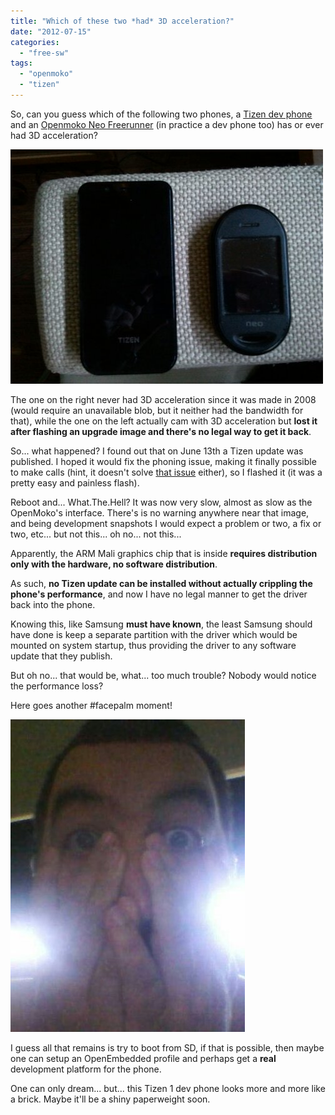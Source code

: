 ```yaml
---
title: "Which of these two *had* 3D acceleration?"
date: "2012-07-15"
categories: 
  - "free-sw"
tags: 
  - "openmoko"
  - "tizen"
---
```


So, can you guess which of the following two phones, a [Tizen dev phone](http://lwn.net/Articles/498307/) and an [Openmoko Neo Freerunner](http://wiki.openmoko.org/wiki/Neo_FreeRunner) (in practice a dev phone too) has or ever had 3D acceleration?

![image](images/wpid-IMG_20120715_082957.jpg "IMG_20120715_082957.jpg")

The one on the right never had 3D acceleration since it was made in 2008 (would require an unavailable blob, but it neither had the bandwidth for that), while the one on the left actually cam with 3D acceleration but **lost it after flashing an upgrade image and there's no legal way to get it back**.

So... what happened? I found out that on June 13th a Tizen update was published. I hoped it would fix the phoning issue, making it finally possible to make calls (hint, it doesn't solve [that issue](http://blog.1407.org/2012/07/15/which-of-these-two-can-make-calls/) either), so I flashed it (it was a pretty easy and painless flash).

Reboot and... What.The.Hell? It was now very slow, almost as slow as the OpenMoko's interface. There's is no warning anywhere near that image, and being development snapshots I would expect a problem or two, a fix or two, etc... but not this... oh no... not this...

Apparently, the ARM Mali graphics chip that is inside **requires distribution only with the hardware, no software distribution**.

As such, **no Tizen update can be installed without actually crippling the phone's performance**, and now I have no legal manner to get the driver back into the phone.

Knowing this, like Samsung **must have known**, the least Samsung should have done is keep a separate partition with the driver which would be mounted on system startup, thus providing the driver to any software update that they publish.

But oh no... that would be, what... too much trouble? Nobody would notice the performance loss?

Here goes another #facepalm moment!

![image](images/wpid-1342338273141.jpg "1342338273141.jpg")

I guess all that remains is try to boot from SD, if that is possible, then maybe one can setup an OpenEmbedded profile and perhaps get a **real** development platform for the phone.

One can only dream... but... this Tizen 1 dev phone looks more and more like a brick. Maybe it'll be a shiny paperweight soon.
